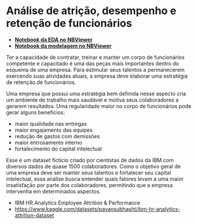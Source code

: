 # Análise de atrição, desempenho e retenção de funcionários

* **[Notebook da EDA no NBViewer](https://nbviewer.org/github/hmantovani/RH-IBM/blob/main/EDA_RH_IBM.ipynb)**
* **[Notebook da modelagem no NBViewer](https://nbviewer.org/github/hmantovani/RH-IBM/blob/main/model_IBM.ipynb)**

Ter a capacidade de contratar, treinar e manter um corpo de funcionários competente e capacitado é uma das peças mais importantes dentro do esquema de uma empresa. Para estimular seus talentos a permanecerem exercendo suas atividades atuais, a empresa deve elaborar uma estratégia de retenção de funcionários.

Uma empresa que possui uma estratégia bem definida nesse aspecto cria um ambiente de trabalho mais saudável e motiva seus colaboradores a gerarem resultados. Uma regularidade maior no corpo de funcionários pode gerar alguns benefícios:

- maior qualidade nas entregas
- maior engajamento das equipes
- redução de gastos com demissões
- maior entrosamento interno
- fortalecimento do capital intelectual

Esse é um dataset fictício criado por cientistas de dados da IBM com diversos dados de quase 1500 colaboradores. Como o objetivo geral de uma empresa deve ser manter seus talentos e fortalecer seu capital intelectual, essa análise busca entender quais fatores levam a uma maior insatisfação por parte dos colaboradores, permitindo que a empresa intervenha em determinados aspectos.

- IBM HR Analytics Employee Attrition & Performance
- https://www.kaggle.com/datasets/pavansubhasht/ibm-hr-analytics-attrition-dataset
